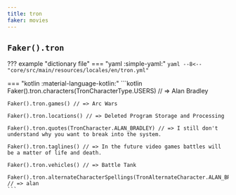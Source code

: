 ```yaml
---
title: tron
faker: movies
---
```


## `Faker().tron`

??? example "dictionary file"
    === "yaml :simple-yaml:"
        ```yaml
        --8<-- "core/src/main/resources/locales/en/tron.yml"
        ```

=== "kotlin :material-language-kotlin:"
    ```kotlin
    Faker().tron.characters(TronCharacterType.USERS) // => Alan Bradley

    Faker().tron.games() // => Arc Wars

    Faker().tron.locations() // => Deleted Program Storage and Processing

    Faker().tron.quotes(TronCharacter.ALAN_BRADLEY) // => I still don't understand why you want to break into the system.

    Faker().tron.taglines() // => In the future video games battles will be a matter of life and death.

    Faker().tron.vehicles() // => Battle Tank

    Faker().tron.alternateCharacterSpellings(TronAlternateCharacter.ALAN_BRADLEY) // => alan
    ```
